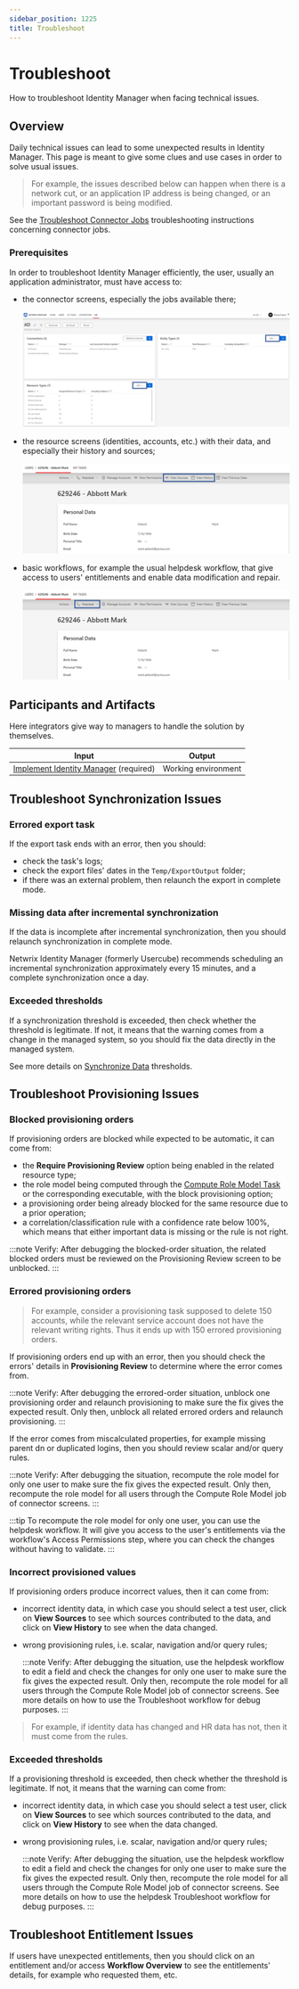 ```yaml
---
sidebar_position: 1225
title: Troubleshoot
---
```


# Troubleshoot

How to troubleshoot Identity Manager when facing technical issues.

## Overview

Daily technical issues can lead to some unexpected results in Identity Manager. This page is meant to give some clues and use cases in order to solve usual issues.

> For example, the issues described below can happen when there is a network cut, or an application IP address is being changed, or an important password is being modified.

See the [Troubleshoot Connector Jobs](../../../integration-guide/tasks-jobs/how-tos/troubleshoot-connector-jobs/index "Troubleshoot Connector Jobs") troubleshooting instructions concerning connector jobs.

### Prerequisites

In order to troubleshoot Identity Manager efficiently, the user, usually an application administrator, must have access to:

* the connector screens, especially the jobs available there;

  ![Connector Jobs](../../../../../../../static/images/Usercube_6.2/Content/Resources/Images/Troubleshooting_connectorJobs_V603.png)
* the resource screens (identities, accounts, etc.) with their data, and especially their history and sources;

  ![User Data](../../../../../../../static/images/Usercube_6.2/Content/Resources/Images/Troubleshooting_userData_V603.png)
* basic workflows, for example the usual helpdesk workflow, that give access to users' entitlements and enable data modification and repair.

  ![Helpdesk Workflow](../../../../../../../static/images/Usercube_6.2/Content/Resources/Images/Troubleshooting_helpdesk_V603.png)

## Participants and Artifacts

Here integrators give way to managers to handle the solution by themselves.

| Input | Output |
| --- | --- |
| [Implement Identity Manager](../../deploy/implementation/index) (required) | Working environment |

## Troubleshoot Synchronization Issues

### Errored export task

If the export task ends with an error, then you should:

* check the task's logs;
* check the export files' dates in the `Temp/ExportOutput` folder;
* if there was an external problem, then relaunch the export in complete mode.

### Missing data after incremental synchronization

If the data is incomplete after incremental synchronization, then you should relaunch synchronization in complete mode.

Netwrix Identity Manager (formerly Usercube) recommends scheduling an incremental synchronization approximately every 15 minutes, and a complete synchronization once a day.

### Exceeded thresholds

If a synchronization threshold is exceeded, then check whether the threshold is legitimate. If not, it means that the warning comes from a change in the managed system, so you should fix the data directly in the managed system.

See more details on [Synchronize Data](../../set-up/synchronization/index) thresholds.

## Troubleshoot Provisioning Issues

### Blocked provisioning orders

If provisioning orders are blocked while expected to be automatic, it can come from:

* the **Require Provisioning Review** option being enabled in the related resource type;
* the role model being computed through the [Compute Role Model Task](../../../integration-guide/toolkit/xml-configuration/jobs/tasks/server/computerolemodeltask/index) or the corresponding executable, with the block provisioning option;
* a provisioning order being already blocked for the same resource due to a prior operation;
* a correlation/classification rule with a confidence rate below 100%, which means that either important data is missing or the rule is not right.

:::note
Verify: After debugging the blocked-order situation, the related blocked orders must be reviewed on the Provisioning Review screen to be unblocked.
:::

### Errored provisioning orders

> For example, consider a provisioning task supposed to delete 150 accounts, while the relevant service account does not have the relevant writing rights. Thus it ends up with 150 errored provisioning orders.

If provisioning orders end up with an error, then you should check the errors' details in **Provisioning Review** to determine where the error comes from.

:::note
Verify: After debugging the errored-order situation, unblock one provisioning order and relaunch provisioning to make sure the fix gives the expected result. Only then, unblock all related errored orders and relaunch provisioning.
:::

If the error comes from miscalculated properties, for example missing parent dn or duplicated logins, then you should review scalar and/or query rules.

:::note
Verify: After debugging the situation, recompute the role model for only one user to make sure the fix gives the expected result. Only then, recompute the role model for all users through the Compute Role Model job of connector screens.
:::

:::tip
To recompute the role model for only one user, you can use the helpdesk workflow. It will give you access to the user's entitlements via the workflow's Access Permissions step, where you can check the changes without having to validate.
:::

### Incorrect provisioned values

If provisioning orders produce incorrect values, then it can come from:

* incorrect identity data, in which case you should select a test user, click on **View Sources** to see which sources contributed to the data, and click on **View History** to see when the data changed.
* wrong provisioning rules, i.e. scalar, navigation and/or query rules;

  :::note
Verify: After debugging the situation, use the helpdesk workflow to edit a field and check the changes for only one user to make sure the fix gives the expected result. Only then, recompute the role model for all users through the Compute Role Model job of connector screens. See more details on how to use the
  Troubleshoot
  workflow for debug purposes.
  :::

> For example, if identity data has changed and HR data has not, then it must come from the rules.

### Exceeded thresholds

If a provisioning threshold is exceeded, then check whether the threshold is legitimate. If not, it means that the warning can come from:

* incorrect identity data, in which case you should select a test user, click on **View Sources** to see which sources contributed to the data, and click on **View History** to see when the data changed.
* wrong provisioning rules, i.e. scalar, navigation and/or query rules;

  :::note
Verify: After debugging the situation, use the helpdesk workflow to edit a field and check the changes for only one user to make sure the fix gives the expected result. Only then, recompute the role model for all users through the Compute Role Model job of connector screens. See more details on how to use the helpdesk
  Troubleshoot
  workflow for debug purposes.
  :::

## Troubleshoot Entitlement Issues

If users have unexpected entitlements, then you should click on an entitlement and/or access **Workflow Overview** to see the entitlements' details, for example who requested them, etc.